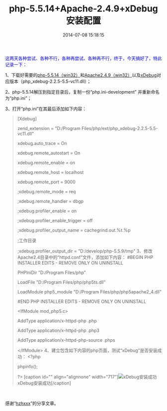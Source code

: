 ﻿---
title: php-5.5.14+Apache-2.4.9+xDebug安装配置
tags:
  - apache2.4.9
  - php5.5.14
  - xdebug安装
id: 68
categories:
  - 燕衔春泥
abbrlink: 41872
date: 2014-07-08 15:18:15
---

<span style="color: #0000ff;">这两天各种尝试、各种不行，各种再尝试、各种再不行，终于，今天搞好了，特此记录一下：</span>

1、下载好需要的[php-5.5.14（win32）](http://windows.php.net/download/)和[Apache2.4.9（win32）](http://www.apachelounge.com/download/)以及[xDebug](http://xdebug.org/download.php)对应版本（php_xdebug-2.2.5-5.5-vc11.dll）；

2、php-5.5.14解压到指定目录后，复制一份“php.ini-development” 并重新命名为“php.ini”；

3、打开“php.ini”在其最后添加如下内容：
> [Xdebug]> 
> zend_extension = "D:/Program Files/php/ext/php_xdebug-2.2.5-5.5-vc11.dll"> 
> xdebug.auto_trace = On> 
> xdebug.remote_autostart = On> 
> xdebug.remote_enable = on> 
> xdebug.remote_host = localhost> 
> xdebug.remote_port = 9000> 
> ;xdebug.remote_mode = req> 
> ;xdebug.remote_handler = dbgp> 
> ;xdebug.profiler_enable = on> 
> ;xdebug.profiler_enable_trigger = off> 
> ;xdebug.profiler_output_name = cachegrind.out.%t.%p> 
> ;工作目录> 
> ;xdebug.profiler_output_dir = "D:/develop/php-5.5.9/tmp"
3、修改Apache2.4目录中的“httpd.conf”文件，添加如下内容：
> #BEGIN PHP INSTALLER EDITS - REMOVE ONLY ON UNINSTALL> 
> PHPIniDir "D:/Program Files/php"> 
> LoadFile "D:/Program Files/php/php5ts.dll"> 
> LoadModule php5_module "D:/Program Files/php/php5apache2_4.dll"> 
> #END PHP INSTALLER EDITS - REMOVE ONLY ON UNINSTALL> 
> &lt;IfModule mod_php5.c&gt;> 
> AddType application/x-httpd-php .php> 
> AddType application/x-httpd-php .php3> 
> AddType application/x-httpd-php-source .phps> 
> &lt;/IfModule&gt;
4、建立包含如下内容的php页面，测试“xDebug”是否安装成功：
> &lt;?php> 
> phpinfo();> 
> ?&gt;
[caption id="" align="alignnone" width="717"]![xDebug安装成功](http://ww1.sinaimg.cn/large/4eed32f2jw1ei5esegxwaj20jx0fq0uf.jpg) xDebug安装成功[/caption]

&nbsp;

感谢“[hzhxxx](http://blog.csdn.net/hzhxxx/article/details/19614551)”的分享文章。